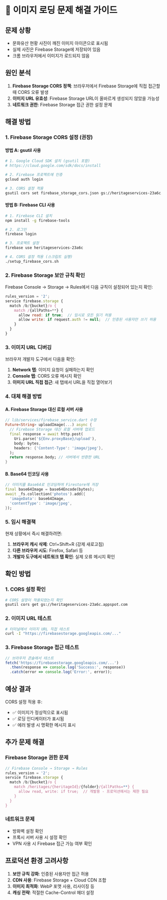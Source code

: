 # 🔧 이미지 로딩 문제 해결 가이드

## 문제 상황
- 문화유산 현황 사진이 깨진 이미지 아이콘으로 표시됨
- 실제 사진은 Firebase Storage에 저장되어 있음
- 크롬 브라우저에서 이미지가 로드되지 않음

## 원인 분석
1. **Firebase Storage CORS 정책**: 브라우저에서 Firebase Storage에 직접 접근할 때 CORS 오류 발생
2. **이미지 URL 유효성**: Firebase Storage URL이 올바르게 생성되지 않았을 가능성
3. **네트워크 권한**: Firebase Storage 접근 권한 설정 문제

## 해결 방법

### 1. Firebase Storage CORS 설정 (권장)

#### 방법 A: gsutil 사용
```bash
# 1. Google Cloud SDK 설치 (gsutil 포함)
# https://cloud.google.com/sdk/docs/install

# 2. Firebase 프로젝트에 인증
gcloud auth login

# 3. CORS 설정 적용
gsutil cors set firebase_storage_cors.json gs://heritageservices-23a6c.appspot.com
```

#### 방법 B: Firebase CLI 사용
```bash
# 1. Firebase CLI 설치
npm install -g firebase-tools

# 2. 로그인
firebase login

# 3. 프로젝트 설정
firebase use heritageservices-23a6c

# 4. CORS 설정 적용 (스크립트 실행)
./setup_firebase_cors.sh
```

### 2. Firebase Storage 보안 규칙 확인

Firebase Console → Storage → Rules에서 다음 규칙이 설정되어 있는지 확인:

```javascript
rules_version = '2';
service firebase.storage {
  match /b/{bucket}/o {
    match /{allPaths=**} {
      allow read: if true;  // 임시로 모든 읽기 허용
      allow write: if request.auth != null;  // 인증된 사용자만 쓰기 허용
    }
  }
}
```

### 3. 이미지 URL 디버깅

브라우저 개발자 도구에서 다음을 확인:

1. **Network 탭**: 이미지 요청이 실패하는지 확인
2. **Console 탭**: CORS 오류 메시지 확인
3. **이미지 URL 직접 접근**: 새 탭에서 URL을 직접 열어보기

### 4. 대체 해결 방법

#### A. Firebase Storage 대신 로컬 서버 사용
```dart
// lib/services/firebase_service.dart 수정
Future<String> uploadImage(...) async {
  // Firebase Storage 대신 로컬 서버에 업로드
  final response = await http.post(
    Uri.parse('${Env.proxyBase}/upload'),
    body: bytes,
    headers: {'Content-Type': 'image/jpeg'},
  );
  return response.body; // 서버에서 반환한 URL
}
```

#### B. Base64 인코딩 사용
```dart
// 이미지를 Base64로 인코딩하여 Firestore에 저장
final base64Image = base64Encode(bytes);
await _fs.collection('photos').add({
  'imageData': base64Image,
  'contentType': 'image/jpeg',
});
```

### 5. 임시 해결책

현재 상황에서 즉시 해결하려면:

1. **브라우저 캐시 삭제**: Ctrl+Shift+R (강제 새로고침)
2. **다른 브라우저 시도**: Firefox, Safari 등
3. **개발자 도구에서 네트워크 탭 확인**: 실제 오류 메시지 확인

## 확인 방법

### 1. CORS 설정 확인
```bash
# CORS 설정이 적용되었는지 확인
gsutil cors get gs://heritageservices-23a6c.appspot.com
```

### 2. 이미지 URL 테스트
```bash
# 터미널에서 이미지 URL 직접 테스트
curl -I "https://firebasestorage.googleapis.com/..."
```

### 3. Firebase Storage 접근 테스트
```javascript
// 브라우저 콘솔에서 테스트
fetch('https://firebasestorage.googleapis.com/...')
  .then(response => console.log('Success:', response))
  .catch(error => console.log('Error:', error));
```

## 예상 결과

CORS 설정 적용 후:
- ✅ 이미지가 정상적으로 표시됨
- ✅ 로딩 인디케이터가 표시됨
- ✅ 에러 발생 시 명확한 메시지 표시

## 추가 문제 해결

### Firebase Storage 권한 문제
```javascript
// Firebase Console → Storage → Rules
rules_version = '2';
service firebase.storage {
  match /b/{bucket}/o {
    match /heritages/{heritageId}/{folder}/{allPaths=**} {
      allow read, write: if true;  // 개발용 - 프로덕션에서는 제한 필요
    }
  }
}
```

### 네트워크 문제
- 방화벽 설정 확인
- 프록시 서버 사용 시 설정 확인
- VPN 사용 시 Firebase 접근 가능 여부 확인

## 프로덕션 환경 고려사항

1. **보안 규칙 강화**: 인증된 사용자만 접근 허용
2. **CDN 사용**: Firebase Storage + Cloud CDN 조합
3. **이미지 최적화**: WebP 포맷 사용, 리사이징 등
4. **캐싱 전략**: 적절한 Cache-Control 헤더 설정
